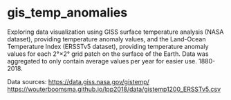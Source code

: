 # gis_temp_anomalies
Exploring data visualization using GISS surface temperature analysis (NASA dataset), providing temperature anomaly values, and the Land-Ocean Temperature Index (ERSSTv5 dataset), providing temperature anomaly values for each 2°×2° grid patch on the surface of the Earth. Data was aggregated to only contain average values per year for easier use. 1880-2018.

Data sources: https://data.giss.nasa.gov/gistemp/
https://wouterboomsma.github.io/lpp2018/data/gistemp1200_ERSSTv5.csv

